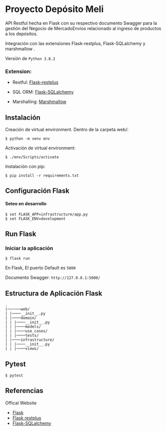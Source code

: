 # Proyecto Depósito Meli

API Restful hecha en Flask con su respectivo documento Swagger para la gestión del Negocio de MercadoEnvíos relacionado al ingreso de productos a los depósitos.

Integración con las extensiones  Flask-restplus, Flask-SQLalchemy y marshmallow .

Versión de `Python 3.8.2`

### Extension:
- Restful: [Flask-restplus](http://flask-restplus.readthedocs.io/en/stable/)

- SQL ORM: [Flask-SQLalchemy](http://flask-sqlalchemy.pocoo.org/2.1/)

- Marshalling: [Marshmallow](https://marshmallow.readthedocs.io/en/stable/) 


## Instalación

Creación de virtual environment. Dentro de la carpeta web/:

```
$ python -m venv env
```

Activación de virtual environment:

```
$ ./env/Scripts/activate
```

Instalación con pip:

```
$ pip install -r requirements.txt
```

## Configuración Flask

#### Seteo en desarrollo

```
$ set FLASK_APP=infrastructure/app.py
$ set FLASK_ENV=development
```

## Run Flask
### Iniciar la aplicación
```
$ flask run
```
En Flask, El puerto Default es `5000`

Documento Swagger:  `http://127.0.0.1:5000/`

## Estructura de Aplicación Flask
```
.
|──────web/
| |────__init__.py
| |────domain/
| | |────__init__.py
| | |────models/
| | |────use_cases/
| | |────tests/
| |────infrastructure/
| | |────__init__.py
| | |────views/

```



## Pytest
```
$ pytest
```


## Referencias

Offical Website

- [Flask](http://flask.pocoo.org/)
- [Flask restplus](http://flask-restplus.readthedocs.io/en/stable/)
- [Flask-SQLalchemy](http://flask-sqlalchemy.pocoo.org/2.1/)
